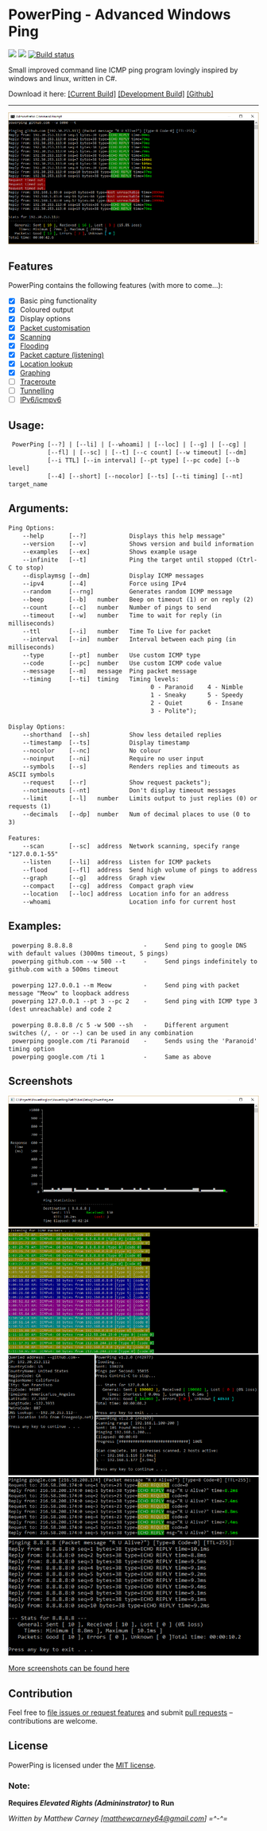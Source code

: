 # PowerPing - Advanced Windows Ping 

[![](https://img.shields.io/badge/version-1.2.0-brightgreen.svg)]() ![](https://img.shields.io/maintenance/yes/2017.svg) [![Build status](https://ci.appveyor.com/api/projects/status/fq7jnpmlejm7jych?svg=true)](https://ci.appveyor.com/project/Killeroo/powerping)

Small improved command line ICMP ping program lovingly inspired by windows and linux, written in C#.

Download it here: [[Current Build]](https://github.com/Killeroo/PowerPing/tree/master/build) [[Development Build]](https://github.com/Killeroo/PowerPing/blob/dev/build/PowerPing.exe) [[Github]](https://github.com/Killeroo/PowerPing/releases)
***
![alt text](docs/screenshots/screenshot.png "PowerPing in action")

## Features

PowerPing contains the following features (with more to come...):

- [x] Basic ping functionality
- [x] Coloured output
- [x] Display options
- [x] [Packet customisation](https://en.wikipedia.org/wiki/Internet_Control_Message_Protocol#Control_messages)
- [x] [Scanning](https://en.wikipedia.org/wiki/Ping_sweep)
- [x] [Flooding](https://en.wikipedia.org/wiki/Ping_flood)
- [x] [Packet capture (listening)](docs/screenshots/screenshot3.png)
- [x] [Location lookup](docs/screenshots/screenshot4.png)
- [x] [Graphing](docs/screenshots/screenshot2.png)
- [ ] [Traceroute](https://en.wikipedia.org/wiki/Traceroute)
- [ ] [Tunnelling](https://en.wikipedia.org/wiki/ICMP_tunnel)
- [ ] [IPv6/icmpv6](https://en.wikipedia.org/wiki/Internet_Control_Message_Protocol_version_6)

## Usage: 
     PowerPing [--?] | [--li] | [--whoami] | [--loc] | [--g] | [--cg] | 
               [--fl] | [--sc] | [--t] [--c count] [--w timeout] [--dm]
               [--i TTL] [--in interval] [--pt type] [--pc code] [--b level]
			   [--4] [--short] [--nocolor] [--ts] [--ti timing] [--nt] target_name
               
## Arguments:
    Ping Options:
        --help       [--?]            Displays this help message"
        --version    [--v]            Shows version and build information
        --examples   [--ex]           Shows example usage
        --infinite   [--t]            Ping the target until stopped (Ctrl-C to stop)
        --displaymsg [--dm]           Display ICMP messages
        --ipv4       [--4]            Force using IPv4
        --random     [--rng]          Generates random ICMP message
        --beep       [--b]   number   Beep on timeout (1) or on reply (2)
        --count      [--c]   number   Number of pings to send
        --timeout    [--w]   number   Time to wait for reply (in milliseconds)
        --ttl        [--i]   number   Time To Live for packet
        --interval   [--in]  number   Interval between each ping (in milliseconds)
        --type       [--pt]  number   Use custom ICMP type
        --code       [--pc]  number   Use custom ICMP code value
        --message    [--m]   message  Ping packet message
        --timing     [--ti]  timing   Timing levels:
                                            0 - Paranoid    4 - Nimble
                                            1 - Sneaky      5 - Speedy
                                            2 - Quiet       6 - Insane
                                            3 - Polite");
    
    Display Options:
        --shorthand  [--sh]           Show less detailed replies
        --timestamp  [--ts]           Display timestamp
        --nocolor    [--nc]           No colour
        --noinput    [--ni]           Require no user input
        --symbols    [--s]            Renders replies and timeouts as ASCII symbols
        --request    [--r]            Show request packets");
        --notimeouts [--nt]           Don't display timeout messages
        --limit      [--l]   number   Limits output to just replies (0) or requests (1)
        --decimals   [--dp]  number   Num of decimal places to use (0 to 3)

    Features:
        --scan       [--sc]  address  Network scanning, specify range "127.0.0.1-55"
        --listen     [--li]  address  Listen for ICMP packets
        --flood      [--fl]  address  Send high volume of pings to address
        --graph      [--g]   address  Graph view
        --compact    [--cg]  address  Compact graph view
        --location   [--loc] address  Location info for an address
        --whoami                      Location info for current host

## Examples:
     powerping 8.8.8.8                    -     Send ping to google DNS with default values (3000ms timeout, 5 pings)
     powerping github.com --w 500 --t     -     Send pings indefinitely to github.com with a 500ms timeout
     
     powerping 127.0.0.1 --m Meow         -     Send ping with packet message "Meow" to loopback address
     powerping 127.0.0.1 --pt 3 --pc 2    -     Send ping with ICMP type 3 (dest unreachable) and code 2
     
     powerping 8.8.8.8 /c 5 -w 500 --sh   -     Different argument switches (/, - or --) can be used in any combination
     powerping google.com /ti Paranoid    -     Sends using the 'Paranoid' timing option
     powerping google.com /ti 1           -     Same as above

## Screenshots

![alt text](docs/screenshots/screenshot12.png "Powerping's Graph view")
![alt text](docs/screenshots/screenshot3.png "Powerping Listening for ICMP activity")
![alt text](docs/screenshots/screenshot16.png "Powerping in action!")
![alt text](docs/screenshots/screenshot11.png "Powerping showing request packets and ICMP data")
![alt text](docs/screenshots/screenshot8.png "Powerping With no color")

[More screenshots can be found here](docs/screenshots/)

## Contribution

Feel free to [file issues or request features](https://github.com/Killeroo/PowerPing/issues) and submit [pull requests](https://github.com/Killeroo/PowerPing/pulls) – contributions are welcome.

## License

PowerPing is licensed under the [MIT license](LICENSE).

### Note: 
**Requires _Elevated Rights (Admininstrator)_ to Run**

*Written by Matthew Carney [matthewcarney64@gmail.com] =^-^=*
